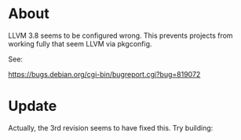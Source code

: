 # About

LLVM 3.8 seems to be configured wrong. This prevents projects from working fully that seem LLVM via pkgconfig.

See:

https://bugs.debian.org/cgi-bin/bugreport.cgi?bug=819072

# Update

Actually, the 3rd revision seems to have fixed this. Try building:
